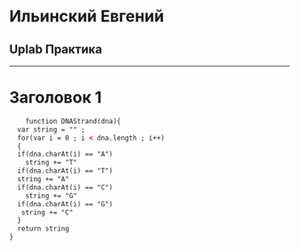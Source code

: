 # Ильинский Евгений
## Uplab Практика


____
# Заголовок 1
```html
    function DNAStrand(dna){
  var string = "" ;
  for(var i = 0 ; i < dna.length ; i++)
  {
  if(dna.charAt(i) == "A")
    string += "T"
  if(dna.charAt(i) == "T")
  string += "A"
  if(dna.charAt(i) == "C")
    string += "G"
  if(dna.charAt(i) == "G")
   string += "C"
  }
  return string 
}
```
